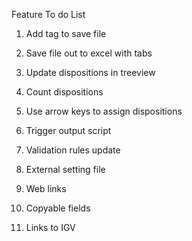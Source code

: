Feature To do List

1. Add tag to save file

2. Save file out to excel with tabs

3. Update dispositions in treeview

4. Count dispositions

5. Use arrow keys to assign dispositions

6. Trigger output script

7.  Validation rules update

8. External setting file

9. Web links

10.  Copyable fields

11. Links to IGV